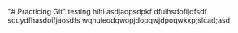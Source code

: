 "# Practicing Git" 
testing
hihi
asdjaopsdpkf
dfuihsdofijdfsdf
sduydfhasdoifjaosdfs
wqhuieodqwopjdopqwjdpoqwkxp;slcad;asd